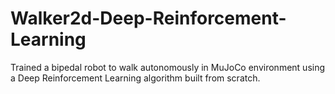 # Walker2d-Deep-Reinforcement-Learning
Trained a bipedal robot to walk autonomously in MuJoCo environment using a Deep Reinforcement Learning algorithm built from scratch.
